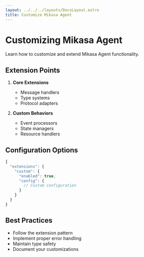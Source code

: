 ```yaml
---
layout: ../../../layouts/DocsLayout.astro
title: Customize Mikasa Agent
---
```


# Customizing Mikasa Agent

Learn how to customize and extend Mikasa Agent functionality.

## Extension Points

1. **Core Extensions**
   - Message handlers
   - Type systems
   - Protocol adapters

2. **Custom Behaviors**
   - Event processors
   - State managers
   - Resource handlers

## Configuration Options

```javascript
{
  "extensions": {
    "custom": {
      "enabled": true,
      "config": {
        // Custom configuration
      }
    }
  }
}
```

## Best Practices

- Follow the extension pattern
- Implement proper error handling
- Maintain type safety
- Document your customizations